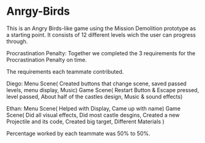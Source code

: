 # Anrgy-Birds
This is an Angry Birds-like game using the Mission Demolition prototype as a starting point. 
It consists of 12 different levels wich the user can progress through.

Procrastination Penalty: Together we completed the 3 requirements for the Procrastination Penalty on time.

The requirements each teammate contributed.

  Diego: Menu Scene( Created buttons that change scene, saved passed levels, menu display, Music)
          Game Scene( Restart Button & Escape pressed, level passed, About half of the castles design, Music & sound effects)
         
  Ethan: Menu Scene( Helped with Display,  Came up with name)
         Game Scene( Did all visual effects, Did most castle desgins, Created a new Projectile and its code, Created big target, Different Materials )
         
Percentage worked by each teammate was 50% to 50%.
